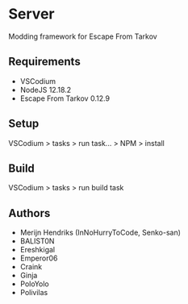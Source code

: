 # Server

Modding framework for Escape From Tarkov

## Requirements

- VSCodium
- NodeJS 12.18.2
- Escape From Tarkov 0.12.9

## Setup

VSCodium > tasks > run task... > NPM > install

## Build

VSCodium > tasks > run build task

## Authors

- Merijn Hendriks (InNoHurryToCode, Senko-san)
- BALIST0N
- Ereshkigal
- Emperor06
- Craink
- Ginja
- PoloYolo
- Polivilas
